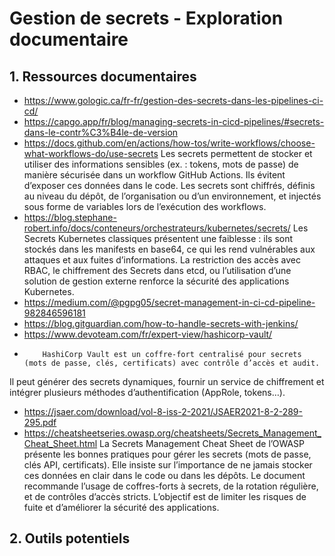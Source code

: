 # Gestion de secrets - Exploration documentaire

## 1. Ressources documentaires

- https://www.gologic.ca/fr-fr/gestion-des-secrets-dans-les-pipelines-ci-cd/
- https://capgo.app/fr/blog/managing-secrets-in-cicd-pipelines/#secrets-dans-le-contr%C3%B4le-de-version
- https://docs.github.com/en/actions/how-tos/write-workflows/choose-what-workflows-do/use-secrets
        Les secrets permettent de stocker et utiliser des informations sensibles (ex. : tokens, mots de passe) de manière sécurisée dans un workflow GitHub Actions. Ils évitent d’exposer ces données dans le code. Les secrets sont chiffrés, définis au niveau du dépôt, de l’organisation ou d’un environnement, et injectés sous forme de variables lors de l’exécution des workflows.
- https://blog.stephane-robert.info/docs/conteneurs/orchestrateurs/kubernetes/secrets/
         Les Secrets Kubernetes classiques présentent une faiblesse : ils sont stockés dans les manifests en base64, ce qui les rend vulnérables aux attaques et aux fuites d’informations. La restriction des accès avec RBAC, le chiffrement des Secrets dans etcd, ou l’utilisation d’une solution de gestion externe renforce la sécurité des applications Kubernetes.
- https://medium.com/@pgpg05/secret-management-in-ci-cd-pipeline-982846596181
- https://blog.gitguardian.com/how-to-handle-secrets-with-jenkins/
- https://www.devoteam.com/fr/expert-view/hashicorp-vault/
-         HashiCorp Vault est un coffre-fort centralisé pour secrets (mots de passe, clés, certificats) avec contrôle d’accès et audit.
Il peut générer des secrets dynamiques, fournir un service de chiffrement et intégrer plusieurs méthodes d’authentification (AppRole, tokens…).
- https://jsaer.com/download/vol-8-iss-2-2021/JSAER2021-8-2-289-295.pdf
- https://cheatsheetseries.owasp.org/cheatsheets/Secrets_Management_Cheat_Sheet.html
        La Secrets Management Cheat Sheet de l’OWASP présente les bonnes pratiques pour gérer les secrets (mots de passe, clés API, certificats). Elle insiste sur l’importance de ne jamais stocker ces données en clair dans le code ou dans les dépôts. Le document recommande l’usage de coffres-forts à secrets, de la rotation régulière, et de contrôles d’accès stricts. L’objectif est de limiter les risques de fuite et d’améliorer la sécurité des applications.

## 2. Outils potentiels
